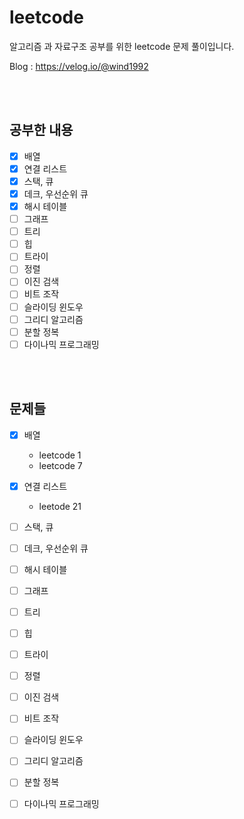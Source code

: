 # leetcode
알고리즘 과 자료구조 공부를 위한 leetcode 문제 풀이입니다.

Blog : https://velog.io/@wind1992

<br></br>

## 공부한 내용
* [x] 배열
* [x] 연결 리스트
* [x] 스택, 큐
* [x] 데크, 우선순위 큐
* [x] 해시 테이블
* [ ] 그래프
* [ ] 트리
* [ ] 힙
* [ ] 트라이
* [ ] 정렬
* [ ] 이진 검색
* [ ] 비트 조작
* [ ] 슬라이딩 윈도우
* [ ] 그리디 알고리즘
* [ ] 분할 정복
* [ ] 다이나믹 프로그래밍

<br></br>

## 문제들
* [x] 배열
  - leetcode 1
  - leetcode 7
* [x] 연결 리스트
  - leetode 21
* [ ] 스택, 큐
* [ ] 데크, 우선순위 큐
* [ ] 해시 테이블
* [ ] 그래프
* [ ] 트리
* [ ] 힙
* [ ] 트라이
* [ ] 정렬
* [ ] 이진 검색
* [ ] 비트 조작
* [ ] 슬라이딩 윈도우
* [ ] 그리디 알고리즘
* [ ] 분할 정복
* [ ] 다이나믹 프로그래밍

